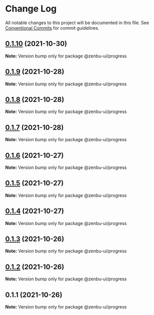 # Change Log

All notable changes to this project will be documented in this file.
See [Conventional Commits](https://conventionalcommits.org) for commit guidelines.

## [0.1.10](https://github.com/KodepandaID/zenbu-ui/compare/@zenbu-ui/progress@0.1.9...@zenbu-ui/progress@0.1.10) (2021-10-30)

**Note:** Version bump only for package @zenbu-ui/progress





## [0.1.9](https://github.com/KodepandaID/zenbu-ui/compare/@zenbu-ui/progress@0.1.8...@zenbu-ui/progress@0.1.9) (2021-10-28)

**Note:** Version bump only for package @zenbu-ui/progress





## [0.1.8](https://github.com/KodepandaID/zenbu-ui/compare/@zenbu-ui/progress@0.1.7...@zenbu-ui/progress@0.1.8) (2021-10-28)

**Note:** Version bump only for package @zenbu-ui/progress





## [0.1.7](https://github.com/KodepandaID/zenbu-ui/compare/@zenbu-ui/progress@0.1.6...@zenbu-ui/progress@0.1.7) (2021-10-28)

**Note:** Version bump only for package @zenbu-ui/progress





## [0.1.6](https://github.com/KodepandaID/zenbu-ui/compare/@zenbu-ui/progress@0.1.5...@zenbu-ui/progress@0.1.6) (2021-10-27)

**Note:** Version bump only for package @zenbu-ui/progress





## [0.1.5](https://github.com/KodepandaID/zenbu-ui/compare/@zenbu-ui/progress@0.1.4...@zenbu-ui/progress@0.1.5) (2021-10-27)

**Note:** Version bump only for package @zenbu-ui/progress





## [0.1.4](https://github.com/KodepandaID/zenbu-ui/compare/@zenbu-ui/progress@0.1.3...@zenbu-ui/progress@0.1.4) (2021-10-27)

**Note:** Version bump only for package @zenbu-ui/progress





## [0.1.3](https://github.com/KodepandaID/zenbu-ui/compare/@zenbu-ui/progress@0.1.2...@zenbu-ui/progress@0.1.3) (2021-10-26)

**Note:** Version bump only for package @zenbu-ui/progress





## [0.1.2](https://github.com/KodepandaID/zenbu-ui/compare/@zenbu-ui/progress@0.1.1...@zenbu-ui/progress@0.1.2) (2021-10-26)

**Note:** Version bump only for package @zenbu-ui/progress





## 0.1.1 (2021-10-26)

**Note:** Version bump only for package @zenbu-ui/progress
